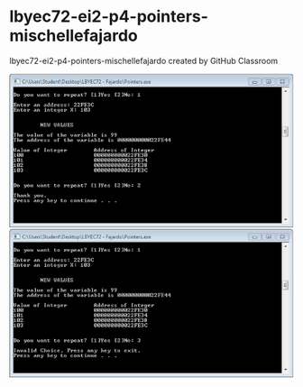 # lbyec72-ei2-p4-pointers-mischellefajardo
lbyec72-ei2-p4-pointers-mischellefajardo created by GitHub Classroom

![](2.PNG)
![](3.PNG)
